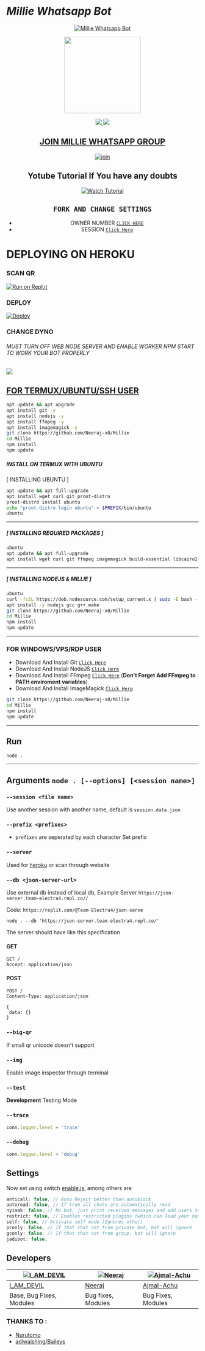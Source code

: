 
# *Millie Whatsapp Bot*
<div align="center">
  
  [![Millie Whatsapp Bot](https://readme-typing-svg.herokuapp.com?font=times-bold-italic&color=%23F7F7F7&duration=4862&center=true&vCenter=true&lines=WELCOME+TO+MILLIE+WHATSAPP+BOT)](https://github.com/Neeraj-x0/Millie)
</div>
<div align="center">
  <img border-radius: 15px src="https://i.imgur.com/Pf1Wynm.png" width="200" height="200"/>

<p align="center">
  <a href="https://instagram.com/neer_j_"><img src="https://img.shields.io/badge/Instagram-E4405F?style=for-the-badge&logo=instagram&logoColor=white"/> 
  <a href="https://wa.me/918113921898"><img src="https://img.shields.io/badge/WhatsApp-25D366?style=for-the-badge&logo=whatsapp&logoColor=white" />
</p>
<div align="center">
  
## JOIN MILLIE WHATSAPP GROUP

  [![join](https://github.com/Alien-alfa/PublicBot/blob/main/wlogo.svg.png?size=1)](https://chat.whatsapp.com/BcOf8vB5KAlFQhb3c5d06b)
 
## Yotube Tutorial If You have any doubts 
  
  [![Watch Tutorial](https://img.youtube.com/vi/5ox6VPzVSKs/0.jpg)](https://www.youtube.com/watch?v=5ox6VPzVSKs)

## `FORK AND CHANGE SETTINGS`

- OWNER NUMBER         [`CLICK HERE`](https://github.com/Neeraj-x0/Millie/blob/main/config.js#L2)
- SESSION           [`Click Here`](https://github.com/Neeraj-x0/Millie/blob/main/session.data.json#L1)

<div align="left">

# DEPLOYING ON HEROKU
  
### SCAN QR

[![Run on Repl.it](https://repl.it/badge/github/quiec/whatsAlfa)](https://replit.com/@neera-j/Sonic-QR)

### DEPLOY

[![Deploy](https://www.herokucdn.com/deploy/button.svg)](https://heroku.com/deploy?template=https://github.com/Neeraj-x0/Millie)


### CHANGE DYNO

###### MUST TURN OFF WEB NODE SERVER AND ENABLE WORKER NPM START TO WORK YOUR BOT PROPERLY

<p align="LEFT">
  <a href="https://github.com/Rinumodz/Millie"><img src="https://telegra.ph/file/c38e56370ba19bb784699.jpg" />
</p>

  
  ## FOR TERMUX/UBUNTU/SSH USER

```bash
apt update && apt upgrade
apt install git -y
apt install nodejs -y
apt install ffmpeg -y
apt install imagemagick -y
git clone https://github.com/Neeraj-x0/Millie
cd Millie
npm install
npm update
```

##### INSTALL ON TERMUX WITH UBUNTU

[ INSTALLING UBUNTU ]

```bash
apt update && apt full-upgrade
apt install wget curl git proot-distro
proot-distro install ubuntu
echo "proot-distro login ubuntu" > $PREFIX/bin/ubuntu
ubuntu
```
---------

##### [ INSTALLING REQUIRED PACKAGES ]

```bash
ubuntu
apt update && apt full-upgrade
apt install wget curl git ffmpeg imagemagick build-essential libcairo2-dev libpango1.0-dev libjpeg-dev libgif-dev librsvg2-dev dbus-x11 ffmpeg2theora ffmpegfs ffmpegthumbnailer ffmpegthumbnailer-dbg ffmpegthumbs libavcodec-dev libavcodec-extra libavcodec-extra58 libavdevice-dev libavdevice58 libavfilter-dev libavfilter-extra libavfilter-extra7 libavformat-dev libavformat58 libavifile-0.7-bin libavifile-0.7-common libavifile-0.7c2 libavresample-dev libavresample4 libavutil-dev libavutil56 libpostproc-dev libpostproc55 graphicsmagick graphicsmagick-dbg graphicsmagick-imagemagick-compat graphicsmagick-libmagick-dev-compat groff imagemagick-6.q16hdri imagemagick-common libchart-gnuplot-perl libgraphics-magick-perl libgraphicsmagick++-q16-12 libgraphicsmagick++1-dev
```

---------

##### [ INSTALLING NODEJS & MILLIE ]

```bash
ubuntu
curl -fsSL https://deb.nodesource.com/setup_current.x | sudo -E bash -
apt install -y nodejs gcc g++ make
git clone https://github.com/Neeraj-x0/Millie
cd Millie
npm install
npm update
```

---------

### FOR WINDOWS/VPS/RDP USER

* Download And Install Git [`Click Here`](https://git-scm.com/downloads)
* Download And Install NodeJS [`Click Here`](https://nodejs.org/en/download)
* Download And Install FFmpeg [`Click Here`](https://ffmpeg.org/download.html) (**Don't Forget Add FFmpeg to PATH enviroment variables**)
* Download And Install ImageMagick [`Click Here`](https://imagemagick.org/script/download.php)

```bash
git clone https://github.com/Neeraj-x0/Millie
cd Millie
npm install
npm update
```

---------

## Run

```bash
node .
```

---------

## Arguments `node . [--options] [<session name>]`

### `--session <file name>`

Use another session with another name, default is ```session.data.json```

### `--prefix <prefixes>`

* `prefixes` are seperated by each character
Set prefix

### `--server`

Used for [heroku](https://heroku.com/) or scan through website

### `--db <json-server-url>`

Use external db instead of local db, 
Example Server `https://json-server.team-electra4.repl.co//`

Code: `https://replit.com/@Team-Electra4/json-serve`

`node . --db 'https://json-server.team-electra4.repl.co/'`

The server should have like this specification

#### GET

```http
GET /
Accept: application/json
```

#### POST

```http
POST /
Content-Type: application/json

{
 data: {}
}
```

### `--big-qr`

If small qr unicode doesn't support

### `--img`

Enable image inspector through terminal

### `--test`

**Development** Testing Mode

### `--trace`

```js
conn.logger.level = 'trace'
```

### `--debug`

```js
conn.logger.level = 'debug'
```

## Settings

Now set using switch [enable.js](https://github.com/Neeraj-x0/Millie/blob/master/plugins/enable.js), among others are

```js
anticall: false, // Auto Reject better than autoblock
autoread: false, // If true all chats are automatically read
nyimak: false, // No bot, just print received messages and add users to database
restrict: false, // Enables restricted plugins (which can lead your number to be banned if used too often)
self: false, // Activate self mode (Ignores other)
pconly: false, // If that chat not from private bot, bot will ignore
gconly: false, // If that chat not from group, bot will ignore
jadibot: false, 
```


## Developers
  <div align="center">
    
  [![I_AM_DEVIL](https://telegra.ph/file/fb0b36ed9cdcf93b24df7.jpg?size=25)](https://github.com/D-3-V-1-L) |  [![Neeraj](https://telegra.ph/file/74e9659166febabb45aa0.jpg?size=100)](https://github.com/Neeraj-x0) | [![Ajmal-Achu](https://telegra.ph/file/fa920b55caaa8e8be6f04.jpg?size=100)](https://github.com/Ajmal-Achu) 
----|----|----
[I_AM_DEVIL](https://github.com/D-3-V-1-L)  | [Neeraj](https://github.com/Neeraj-x0) | [Ajmal-Achu](https://github.com/Ajmal-Achu)
Base, Bug Fixes, Modules | Bug fixes, Modules | Bug Fixes, Modules
  </div>
                                  
  </div>

<div align="left">
  
### THANKS TO :
  
- [Nurutomo](https://github.com/Nurutomo) 
- [adiwajshing/Baileys](https://github.com/adiwajshing/Baileys)
 
